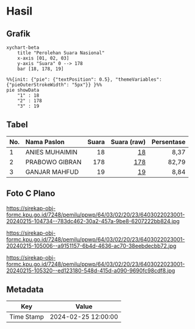 # Hasil

## Grafik

```mermaid
xychart-beta
    title "Perolehan Suara Nasional"
    x-axis [01, 02, 03]
    y-axis "Suara" 0 --> 178
    bar [18, 178, 19]
```

```mermaid
%%{init: {"pie": {"textPosition": 0.5}, "themeVariables": {"pieOuterStrokeWidth": "5px"}} }%%
pie showData
    "1" : 18
    "2" : 178
    "3" : 19
```

## Tabel

| No. | Nama Paslon    | Suara | Suara (raw) | Persentase |
|:--- |:-------------- | -----:| -----------:| ----------:|
| 1   | ANIES MUHAIMIN | 18    | [18][p-1]   | 8,37       |
| 2   | PRABOWO GIBRAN | 178   | [178][p-2]  | 82,79      |
| 3   | GANJAR MAHFUD  | 19    | [19][p-3]   | 8,84       |


[p-1]: https://github.com/gigit-pemilu/pemilu-2024/blob/main/pilpres/hitung-suara/sub/64-kalimantan-timur/sub/03-berau/sub/02-talisayan/sub/2023-capuak/sub/001-tps/sub/paslon-1.txt
[p-2]: https://github.com/gigit-pemilu/pemilu-2024/blob/main/pilpres/hitung-suara/sub/64-kalimantan-timur/sub/03-berau/sub/02-talisayan/sub/2023-capuak/sub/001-tps/sub/paslon-2.txt
[p-3]: https://github.com/gigit-pemilu/pemilu-2024/blob/main/pilpres/hitung-suara/sub/64-kalimantan-timur/sub/03-berau/sub/02-talisayan/sub/2023-capuak/sub/001-tps/sub/paslon-3.txt

## Foto C Plano

https://sirekap-obj-formc.kpu.go.id/7248/pemilu/ppwp/64/03/02/20/23/6403022023001-20240215-104734--783dc462-30a2-457a-9be8-6207222bb824.jpg

https://sirekap-obj-formc.kpu.go.id/7248/pemilu/ppwp/64/03/02/20/23/6403022023001-20240215-105006--a9151157-6b4d-4636-ac70-38eebdecbb72.jpg

https://sirekap-obj-formc.kpu.go.id/7248/pemilu/ppwp/64/03/02/20/23/6403022023001-20240215-105320--ed123180-548d-415d-a090-9690fc98cdf8.jpg


## Metadata

| Key        | Value               |
| ---------- | ------------------- |
| Time Stamp | 2024-02-25 12:00:00 |



